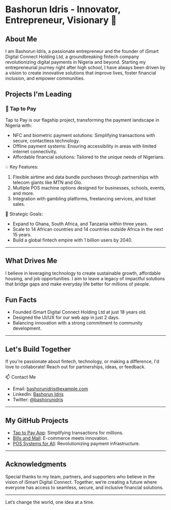 # Bashorun Idris - Innovator, Entrepreneur, Visionary 🚀  

## About Me  
I am Bashorun Idris, a passionate entrepreneur and the founder of iSmart Digital Connect Holding Ltd, a groundbreaking fintech company revolutionizing digital payments in Nigeria and beyond. Starting my entrepreneurial journey right after high school, I have always been driven by a vision to create innovative solutions that improve lives, foster financial inclusion, and empower communities.  

## Projects I'm Leading  
### 🌟 Tap to Pay  
Tap to Pay is our flagship project, transforming the payment landscape in Nigeria with:  
- NFC and biometric payment solutions: Simplifying transactions with secure, contactless technology.  
- Offline payment systems: Ensuring accessibility in areas with limited internet connectivity.  
- Affordable financial solutions: Tailored to the unique needs of Nigerians.  

💡 Key Features:  
1. Flexible airtime and data bundle purchases through partnerships with telecom giants like MTN and Glo.  
2. Multiple POS machine options designed for businesses, schools, events, and more.  
3. Integration with gambling platforms, freelancing services, and ticket sales.  

💼 Strategic Goals:  
- Expand to Ghana, South Africa, and Tanzania within three years.  
- Scale to 14 African countries and 14 countries outside Africa in the next 15 years.  
- Build a global fintech empire with 1 billion users by 2040.  

---

## What Drives Me  
I believe in leveraging technology to create sustainable growth, affordable housing, and job opportunities. I aim to leave a legacy of impactful solutions that bridge gaps and make everyday life better for millions of people.  

## Fun Facts  
- Founded iSmart Digital Connect Holding Ltd at just 18 years old.  
- Designed the UI/UX for our web app in just 2 days.  
- Balancing innovation with a strong commitment to community development.  

---

## Let's Build Together  
If you're passionate about fintech, technology, or making a difference, I'd love to collaborate! Reach out for partnerships, ideas, or feedback.  

📫 Contact Me  
- Email: [bashorunidris@example.com](mailto:bashorunidris@example.com)  
- LinkedIn: [Bashorun Idris](https://linkedin.com/in/bashorunidris)  
- Twitter: [@bashorunidris](https://twitter.com/bashorunidris)  

---

## My GitHub Projects  
- [Tap to Pay App](https://github.com/Bashorunidris/tap-to-pay): Simplifying transactions for millions.  
- [Bills and Mall](https://github.com/Bashorunidris/bills-and-mall): E-commerce meets innovation.  
- [POS Systems for All](https://github.com/Bashorunidris/pos-systems): Revolutionizing payment infrastructure.  

---

## Acknowledgments  
Special thanks to my team, partners, and supporters who believe in the vision of iSmart Digital Connect. Together, we’re creating a future where everyone has access to seamless, secure, and inclusive financial solutions.  

---

Let’s change the world, one idea at a time.
